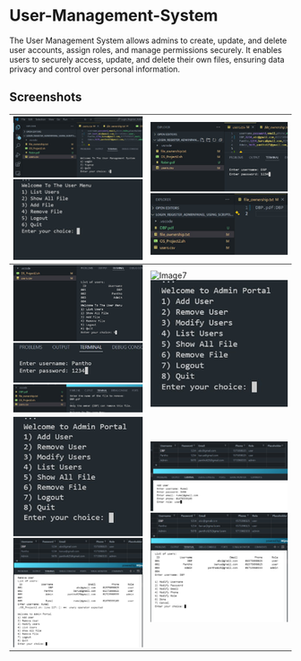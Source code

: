 # User-Management-System

The User Management System allows admins to create, update, and delete user accounts, assign roles, and manage permissions securely. It enables users to securely access, update, and delete their own files, ensuring data privacy and control over personal information.

## **Screenshots**
| ![Image 1](UserManagementimg/Img0.jpg)  ![Image 2](UserManagementimg/Img2u.jpg) | ![Image7](UserManagementimg/Img1u.jpg) ![Image3](UserManagementimg/Img3u.jpg) |  
|---------------------------------------------------------------------------------|-------------------------------------------------------------------------------|
| ![Image 1](UserManagementimg/Img4u.jpg)  ![Image 2](UserManagementimg/Img5U.png) ![Image3](UserManagementimg/img6u.jpg) | ![Image7](UserManagementimg/Img1.png) ![Image3](UserManagementimg/img2.jpg) |  
| ![Image 1](UserManagementimg/Img2.jpg) ![Image3](UserManagementimg/Img4.jpg)  | ![Image3](UserManagementimg/Img3.jpg) ![Image3](UserManagementimg/Img5.jpg) |  

